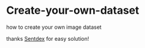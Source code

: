 # Create-your-own-dataset
how to create your own image dataset

thanks [Sentdex](https://www.youtube.com/watch?v=j-3vuBynnOE&ab_channel=sentdex) for easy solution!

